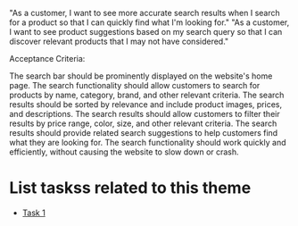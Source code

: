 <!--
 You are missing the customer's or the stakeholder's actions on the initiative or the stories that help build out this initiative. [Fixed]
-->
"As a customer, I want to see more accurate search results when I search for a product so that I can quickly find what I'm looking for."
"As a customer, I want to see product suggestions based on my search query so that I can discover relevant products that I may not have considered."

Acceptance Criteria:

The search bar should be prominently displayed on the website's home page. The
search functionality should allow customers to search for products by name,
category, brand, and other relevant criteria. The search results should be
sorted by relevance and include product images, prices, and descriptions. The
search results should allow customers to filter their results by price range,
color, size, and other relevant criteria. The search results should provide
related search suggestions to help customers find what they are looking for. The
search functionality should work quickly and efficiently, without causing the
website to slow down or crash.

# List taskss related to this theme

* [Task 1](tasks/task1.md)